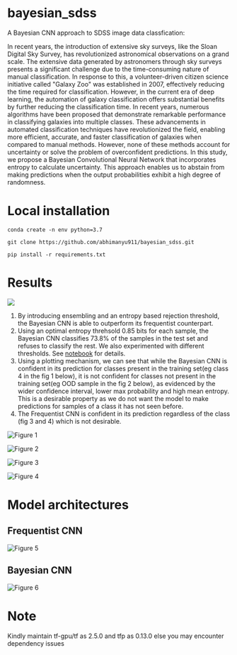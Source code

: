 # bayesian_sdss


A Bayesian CNN approach to SDSS image data classfication:

In recent years, the introduction of extensive sky surveys, like the Sloan Digital Sky Survey, has revolutionized astronomical
observations on a grand scale. The extensive data generated by astronomers through sky surveys presents a significant challenge
due to the time-consuming nature of manual classification. In response to this, a volunteer-driven citizen science initiative called
"Galaxy Zoo" was established in 2007, effectively reducing the time required for classification. However, in the current era
of deep learning, the automation of galaxy classification offers substantial benefits by further reducing the classification time.
In recent years, numerous algorithms have been proposed that demonstrate remarkable performance in classifying galaxies
into multiple classes. These advancements in automated classification techniques have revolutionized the field, enabling more
efficient, accurate, and faster classification of galaxies when compared to manual methods. However, none of these methods
account for uncertainty or solve the problem of overconfident predictions. In this study, we propose a Bayesian Convolutional
Neural Network that incorporates entropy to calculate uncertainty. This approach enables us to abstain from making predictions
when the output probabilities exhibit a high degree of randomness.


# Local installation


```
conda create -n env python=3.7

git clone https://github.com/abhimanyu911/bayesian_sdss.git

pip install -r requirements.txt
```


# Results 


![](./results_table.png)


1. By introducing ensembling and an entropy based rejection threshold, the Bayesian CNN is able to outperform its frequentist counterpart. 
2. Using an optimal entropy threhsold 0.85 bits for each sample, the Bayesian CNN classifies 73.8% of the samples in the test set and refuses to classify the rest. We also experimented with different thresholds. See [notebook](./sdss_classification.ipynb) for details.
3. Using a plotting mechanism, we can see that while the Bayesian CNN is confident in its prediction for classes present in the training set(eg class 4 in the fig 1 below), it is not confident for classes not present in the training set(eg OOD sample in the fig 2 below), as evidenced by the wider confidence interval, lower max probability and high mean entropy. This is a desirable property as we do not want the model to make predictions for samples of a class it has not seen before.
4. The Frequentist CNN is confident in its prediction regardless of the class (fig 3 and 4) which is not desirable.


![**Figure 1**](./fig1.png)

![**Figure 2**](./fig2.png)

![**Figure 3**](./fig3.png)

![**Figure 4**](./fig4.png)


# Model architectures


## Frequentist CNN


![**Figure 5**](./frequentist.png)


## Bayesian CNN


![**Figure 6**](./bayesian.png)



# Note

Kindly maintain tf-gpu/tf as 2.5.0 and tfp as 0.13.0 else you may encounter dependency issues
